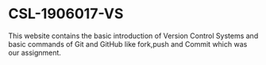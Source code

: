 # CSL-1906017-VS

This website contains the basic introduction  of Version Control Systems and basic commands of Git and GitHub like fork,push and Commit which was our assignment.
